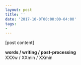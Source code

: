 ```yaml
---
layout: post
title: ''
date: '2017-10-0T00:00:00-04:00'
tags:
- 
--- 
```


[post content]

<!-- hyperlink bank -->

**words / writing / post-processing**  
XXXw / XXmin / XXmin
